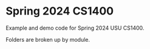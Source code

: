 # Spring 2024 CS1400
Example and demo code for Spring 2024 USU CS1400.

Folders are broken up by module.
